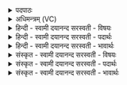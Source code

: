 <details><summary>पदपाठः</summary>

प॒थस्प॑थः। प॒थःऽप॑थः॒ इति॑ प॒थःऽप॑थः। परि॑पति॒मिति॒ परि॑ऽपति॒म्। व॒च॒स्या। कामे॑न। कृ॒तः। अ॒भि। आ॒न॒ट्। अ॒र्कम्। सः। नः॒। रा॒स॒त्। शु॒रुधः॑। च॒न्द्राग्रा॒ इति॑ च॒न्द्रऽअ॑ग्राः। धियां॑धिय॒मिति॒ धिय॑म्ऽधियम्। सी॒ष॒धा॒ति॒। सी॒स॒धा॒तीति॑ सीसधाति। प्र॒। पू॒षा। ४२।
</details>

<details><summary>अधिमन्त्रम् (VC)</summary>

- पूषा देवता
- ऋजिष्व ऋषिः
- विराट्त्रिष्टुप्
- धैवतः
</details>

<details><summary>हिन्दी - स्वामी दयानन्द सरस्वती  - विषयः</summary>

फिर उसी विषय को अगले मन्त्र में कहा है ॥
</details>

<details><summary>हिन्दी - स्वामी दयानन्द सरस्वती  - पदार्थः</summary>

पदार्थान्वयभाषाः -  हे मनुष्यो ! जो (वचस्या) वचन और (कामेन) कामना करके (कृतः) सिद्ध (पूषा) पुष्टिकर्त्ता जगदीश्वर वा आप्तजन (शुरुधः) शीघ्र दुःखों को रोकनेवाले (चन्द्राग्राः) प्रथम से ही आनन्दकारी साधनों को (नः) हमारे लिये (रासत्) देवे। (धियं धियम्) प्रत्येक बुद्धि वा कर्म को (प्रसीषधाति) प्रकर्षता से सिद्ध करे, (सः) वह शुभ गुण, कर्म, स्वभावों को (अभि, आनट्) सब ओर से व्याप्त होता, उस (अर्कम्) पूजनीय (पथस्पथः) प्रत्येक मार्ग के (परिपतिम्) स्वामी की हम लोग स्तुति करें ॥४२ ॥
</details>

<details><summary>हिन्दी - स्वामी दयानन्द सरस्वती  - भावार्थः</summary>

भावार्थभाषाः -  हे मनुष्यो ! जो जगदीश्वर सबके सुख के लिये वेद के प्रकाश की और आप्त पुरुष पढ़ाने की इच्छा करता, जो सबके लिये श्रेष्ठ बुद्धि, उत्तम कर्म और शिक्षा को देते हैं, उन सब श्रेष्ठ मार्गों के स्वामियों का सदा सत्कार करना चाहिये ॥४२ ॥
</details>

<details><summary>संस्कृत - स्वामी दयानन्द सरस्वती  - विषयः</summary>

पुनस्तमेव विषयमाह ॥
</details>

<details><summary>संस्कृत - स्वामी दयानन्द सरस्वती  - पदार्थः</summary>

पदार्थान्वयभाषाः -  हे मनुष्याः ! यो वचस्या कामेन कृतः पूषाः जगदीश्वर आप्तो वा शुरुधः चन्द्राग्राः साधनानि नो रासद्धियं धियं प्रसीषधाति स शुभगुणकर्मस्वभावानभ्यानट् तमर्कं पथस्पथः परिपतिं वयं स्तुयाम ॥४२ ॥
</details>

<details><summary>संस्कृत - स्वामी दयानन्द सरस्वती  - भावार्थः</summary>

भावार्थभाषाः -  हे मनुष्याः ! यो जगदीश्वरः सर्वेषां सुखाय वेदप्रकाशं कामयत आप्तोऽध्यापयितुमिच्छति, यौ सर्वेभ्यः श्रेष्ठां सत्कर्मशिक्षां च प्रदत्तस्तौ सर्वसन्मार्गस्वामिनौ सदा सत्कर्त्तव्यौ ॥४२ ॥
</details>